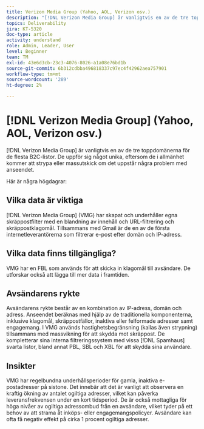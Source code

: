 ```yaml
---
title: Verizon Media Group (Yahoo, AOL, Verizon osv.)
description: "[!DNL Verizon Media Group] är vanligtvis en av de tre toppdomänerna för de flesta B2C-listor. De beter sig ganska unikt, eftersom de i allmänhet stryper massbrev om det uppstår problem med anseendet."
topics: Deliverability
jira: KT-5320
doc-type: article
activity: understand
role: Admin, Leader, User
level: Beginner
team: TM
exl-id: 43e6d3cb-23c3-4076-8026-a1a08e76bd1b
source-git-commit: 6b312cdbba496818337c97ec4f42962aea757901
workflow-type: tm+mt
source-wordcount: '289'
ht-degree: 2%

---
```


# [!DNL Verizon Media Group] (Yahoo, AOL, Verizon osv.)

[!DNL Verizon Media Group] är vanligtvis en av de tre toppdomänerna för de flesta B2C-listor. De uppför sig något unika, eftersom de i allmänhet kommer att strypa eller massutskick om det uppstår några problem med anseendet.

Här är några högdagrar:

## Vilka data är viktiga

[!DNL Verizon Media Group] (VMG) har skapat och underhåller egna skräppostfilter med en blandning av innehåll och URL-filtrering och skräppostklagomål. Tillsammans med Gmail är de en av de första internetleverantörerna som filtrerar e-post efter domän och IP-adress.

## Vilka data finns tillgängliga?

VMG har en FBL som används för att skicka in klagomål till avsändare. De utforskar också att lägga till mer data i framtiden.

## Avsändarens rykte

Avsändarens rykte består av en kombination av IP-adress, domän och adress. Anseendet beräknas med hjälp av de traditionella komponenterna, inklusive klagomål, skräppostfällor, inaktiva eller felformade adresser samt engagemang. I VMG används hastighetsbegränsning (kallas även strypning) tillsammans med massvikning för att skydda mot skräppost. De kompletterar sina interna filtreringssystem med vissa [!DNL Spamhaus] svarta listor, bland annat PBL, SBL och XBL för att skydda sina användare.

## Insikter

VMG har regelbundna underhållsperioder för gamla, inaktiva e-postadresser på sistone. Det innebär att det är vanligt att observera en kraftig ökning av antalet ogiltiga adresser, vilket kan påverka leveransfrekvensen under en kort tidsperiod. De är också mottagliga för höga nivåer av ogiltiga adressombud från en avsändare, vilket tyder på ett behov av att strama åt inköps- eller engagemangspolicyer. Avsändare kan ofta få negativ effekt på cirka 1 procent ogiltiga adresser.
